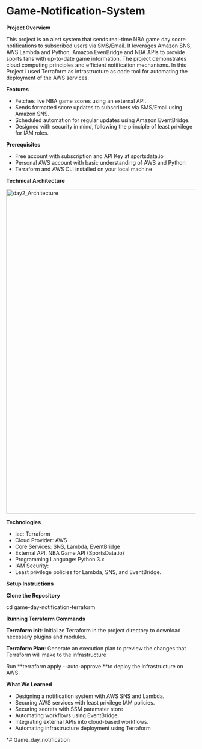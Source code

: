 # Game-Notification-System

**Project Overview**

This project is an alert system that sends real-time NBA game day score notifications to subscribed users via SMS/Email. It leverages Amazon SNS, AWS Lambda and Python, Amazon EvenBridge and NBA APIs to provide sports fans with up-to-date game information. The project demonstrates cloud computing principles and efficient notification mechanisms. In this Project i used Terraform as infrastructure as code tool for automating the deployment of the AWS services.

**Features**

- Fetches live NBA game scores using an external API.
- Sends formatted score updates to subscribers via SMS/Email using Amazon SNS.
- Scheduled automation for regular updates using Amazon EventBridge.
- Designed with security in mind, following the principle of least privilege for IAM roles.

**Prerequisites**

- Free account with subscription and API Key at sportsdata.io
- Personal AWS account with basic understanding of AWS and Python
- Terraform and AWS CLI installed on your local machine

**Technical Architecture**

<img width="864" alt="day2_Architecture" src="https://github.com/user-attachments/assets/0e76a07c-d8bc-49e4-be43-6b12b9c3eb41" />

**Technologies**

- Iac: Terraform
- Cloud Provider: AWS
- Core Services: SNS, Lambda, EventBridge
- External API: NBA Game API (SportsData.io)
- Programming Language: Python 3.x
- IAM Security:
- Least privilege policies for Lambda, SNS, and EventBridge.

**Setup Instructions**

**Clone the Repository**


cd game-day-notification-terraform


**Running Terraform Commands**

**Terraform init**: Initialize Terraform in the project directory to download necessary plugins and modules.

**Terraform Plan**: Generate an execution plan to preview the changes that Terraform will make to the infrastructure

Run **terraform apply --auto-approve **to deploy the infrastructure on AWS.

**What We Learned**

- Designing a notification system with AWS SNS and Lambda.
- Securing AWS services with least privilege IAM policies.
- Securing secrets with SSM paramater store
- Automating workflows using EventBridge.
- Integrating external APIs into cloud-based workflows.
- Automating infrastructure deployment using Terraform


*# Game_day_notification
